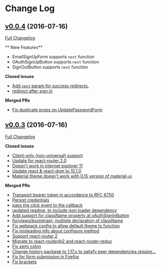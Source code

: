 # Change Log

## [v0.0.4](https://github.com/lynndylanhurley/redux-auth/tree/v0.0.3) (2016-07-16)
[Full Changelog](https://github.com/lynndylanhurley/redux-auth/compare/v0.0.3...v0.0.4)

** New Features**

- EmailSignUpForm supports `next` function
- OAuthSignUpButton supports `next` function
- SignOutButton supports `next` function

**Closed issues**

- [Add `next` param for success redirects.](https://github.com/lynndylanhurley/redux-auth/issues/16)
- [redirect after sign in](https://github.com/lynndylanhurley/redux-auth/issues/12)

**Merged PRs**

- [Fix duplicate props on UpdatePasswordForm](https://github.com/lynndylanhurley/redux-auth/pull/60)

## [v0.0.3](https://github.com/lynndylanhurley/redux-auth/tree/v0.0.3) (2016-07-16)
[Full Changelog](https://github.com/lynndylanhurley/redux-auth/compare/v0.0.2...v0.0.3)

**Closed issues**

- [Client-only (non-universal) support](https://github.com/lynndylanhurley/redux-auth/issues/7)
- [Update for react-router 2.0](https://github.com/lynndylanhurley/redux-auth/issues/15)
- [Doesn't work in internet explorer 11](https://github.com/lynndylanhurley/redux-auth/issues/59)
- [Update react & react-dom to 15.1.0](https://github.com/lynndylanhurley/redux-auth/issues/58)
- [Material theme doesn't work with 0.15 version of material-ui](https://github.com/lynndylanhurley/redux-auth/issues/30)

**Merged PRs**

- [Transport bearer token in accordance to RFC 6750](https://github.com/lynndylanhurley/redux-auth/pull/51)
- [Persist credentials](https://github.com/lynndylanhurley/redux-auth/pull/50)
- [pass the click event to the callback](https://github.com/lynndylanhurley/redux-auth/pull/48)
- [updated readme, to include json loader dependency](https://github.com/lynndylanhurley/redux-auth/pull/46)
- [Add support for className property at oAuthSignInButton](https://github.com/lynndylanhurley/redux-auth/pull/45)
- [fix(views/bootstrap): multiple declaration of className](https://github.com/lynndylanhurley/redux-auth/pull/38)
- [Fix webpack config to allow default theme to function](https://github.com/lynndylanhurley/redux-auth/pull/37)
- [Fix misleading info about configure method](https://github.com/lynndylanhurley/redux-auth/pull/35)
- [Support react-router 2](https://github.com/lynndylanhurley/redux-auth/pull/29)
- [Migrate to react-router@2 and react-router-redux](https://github.com/lynndylanhurley/redux-auth/pull/22)
- [Fix semi colon](https://github.com/lynndylanhurley/redux-auth/pull/18)
- [Change history package to 1.17.x to satisfy peer dependencies require...](https://github.com/lynndylanhurley/redux-auth/pull/17)
- [Fix for form submission in Firefox](https://github.com/lynndylanhurley/redux-auth/pull/10)
- [Fix brackets](https://github.com/lynndylanhurley/redux-auth/pull/8)
